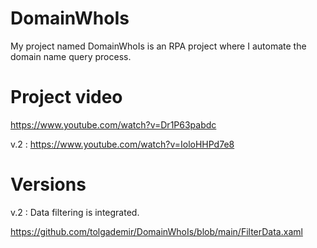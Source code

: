 # DomainWhoIs

My project named DomainWhoIs is an RPA project where I automate the domain name query process.

# Project video

https://www.youtube.com/watch?v=Dr1P63pabdc

v.2 : https://www.youtube.com/watch?v=IoloHHPd7e8

# Versions

v.2 : Data filtering is integrated. 

https://github.com/tolgademir/DomainWhoIs/blob/main/FilterData.xaml